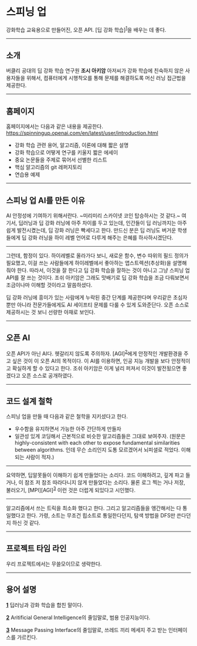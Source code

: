 # 스피닝 업

강화학습 교육용으로 만들어진, 오픈 API. [딥 강화 학습]<sup id="a1">[1](#b1)</sup>을 배우는 데 좋다.
***
 
## 소개
버클리 공대의 딥 강화 학습 연구원 **조시 아키암** 아저씨가 강화 학습에 친숙하지 않은 사용자들을 위해서, 컴퓨터에게 시행착오를 통해 문제를 해결하도록 머신 러닝 접근법을 제공한다.  
***
## 홈페이지
홈페이지에서는 다음과 같은 내용을 제공한다.
https://spinningup.openai.com/en/latest/user/introduction.html
 - 강화 학습 관련 용어, 알고리즘, 이론에 대해 짧은 설명 
 - 강화 학습으로 어떻게 연구를 키울지 짧은 에세이
 - 중요 논문들을 주제로 묶어서 선별한 리스트
 - 핵심 알고리즘의 git 레퍼지토리
 - 연습용 예제
 ***
## 스피닝 업 AI를 만든 이유

AI 안정성에 기여하기 위해서란다. ~미리미리 스카이넷 코인 탑승하시는 것 같다.~
여기서, 딥러닝과 딥 강화 러닝에 아주 차이를 두고 있는데, 인간들이 딥 러닝까지는 아주 쉽게 발전시켰는데, 딥 강화 러닝은 빡세다고 한다. 만드신 분은 딥 러닝도 버거운 학생들에게 딥 강화 러닝을 하이 레벨 언어로 다루게 해주는 은혜를 하사하시겠단다.
 
 ***
 
그런데, 함정이 있다. 하이레벨로 올라가다 보니, 새로운 함수, 변수 따위의 필드 정의가 필요했고, 이걸 쓰는 사람들에게 하이레벨에서 좋아하는 앱스트렉션(추상화)을 설명해줘야 한다. 따라서, 이것을 잘 한다고 딥 강화 학습을 잘하는 것이 아니고 그냥 스피닝 업 API를 잘 쓰는 것이다. 조쉬 아키암은 그래도 맛배기로 딥 강화 학습을 조금 다뤄보면서 조금이나마 이해할 것이라고 말씀하셨다.

딥 강화 러닝에 흥미가 있는 사람에게 누락된 중간 단계를 제공한다며 우리같은 초심자 뿐만 아니라 전문가들에게도 AI 세이프티 문제를 다룰 수 있게 도와준단다. 오픈 소스로 제공하시는 것 보니 선량한 아재로 보인다.

***

## 오픈 AI
오픈 API가 아닌 AI다. 헷갈리지 않도록 주의하자.
[AGI]<sup id="a2">[2](#b2)</sup>에게 안정적인 개발환경을 주고 싶은 것이 이 오픈 AI의 목적이다. 이 AI를 이용하면, 인공 지능 개발을 보다 안정적이고 확실하게 할 수 있다고 한다. 조쉬 아키암은 이게 널리 퍼져서 이것이 발전됬으면 좋겠다고 오픈 소스로 공개하였다.
***

## 코드 설계 철학
스피닝 업을 만들 때 다음과 같은 철학을 지키셨다고 한다.
- 우수함을 유지하면서 가능한 아주 간단하게 만들자
- 일관성 있게 코딩해서 근본적으로 비슷한 알고리즘들은 그대로 보여주자. 
(원문은 highly-consistent with each other to expose fundamental similarities between algorithms. 인데 무슨 소리인지 도통 모르겠어서 뇌피셜로 적었다. 이해되는 사람이 적자.)

***

요약하면, 딥알못들이 이해하기 쉽게 만들었다는 소리다. 코드 이해하려고, 깊게 파고 들거나, 이 참조 저 참조 따라다니지 않게 만들었다는 소리다. 물론 로그 찍는 거나 저장, 불러오기, [MPI][AGI]<sup id="a3">[3](#b3)</sup> 이런 것은 더럽게 되있다고 시인했다. 

***

알고리즘에서 쓰는 트릭을 최소화 했다고 한다. 그리고 알고리즘들을 엥간해서는 다 통일했다고 한다. 가령, 소트는 무조건 힙소트로 통일한다던지, 탐색 방법을 DFS만 쓴다던지 하신 것 같다. 

***

## 프로젝트 타임 라인
우리 프로젝트에서는 무쓸모이므로 생략한다.

***

 ## 용어 설명
 <b id="b1">[1](#a1)</b> 딥러닝과 강화 학습을 합친 말이다.
 
 <b id="b2">[2](#a2)</b> Aritificial General Intelligence의 줄임말로, 범용 인공지능이다.
 
 <b id="b3">[3](#a3)</b> Message Passing Interface의 줄임말로, 쓰레드 끼리 메세지 주고 받는 인터페이스를 가르킨다.
 
 
